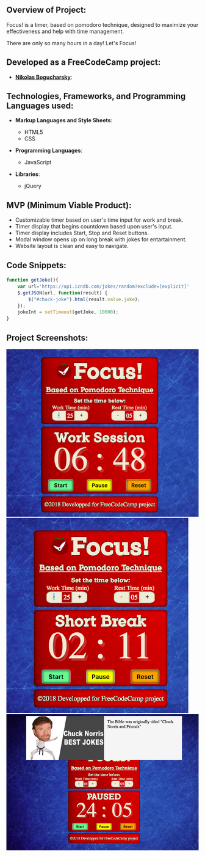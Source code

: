 ## Overview of Project:
Focus! is a timer, based on pomodoro technique,  designed to maximize your effectiveness and help with time management. 

There are only so many hours in a day! Let's Focus! 

## Developed as a FreeCodeCamp project:
* **[Nikolas Bogucharsky](https://github.com/niktechnopro)**: 

## Technologies, Frameworks, and Programming Languages used:
* **Markup Languages and Style Sheets**:
    * HTML5
    * CSS
    
* **Programming Languages**:
    * JavaScript
    
* **Libraries**:
    * jQuery



## MVP (Minimum Viable Product):
* Customizable timer based on user's time input for work and break.
* Timer display that begins countdown based upon user's input.
* Timer display includes Start, Stop and Reset buttons.
* Modal window opens up on long break with jokes for entartainment.
* Website layout is clean and easy to navigate.


## Code Snippets:
```javascript
function getJoke(){
    var url='https://api.icndb.com/jokes/random?exclude=[explicit]'
    $.getJSON(url, function(result) {
        $("#chuck-joke").html(result.value.joke);
    });
    jokeInt = setTimeout(getJoke, 10000); 
}
```

## Project Screenshots:
![screenshot 1](images/screenshot1.png "project screenshot")
![screenshot 2](images/screenshot2.png "project screenshot")
![screenshot 3](images/screenshot3.png "project screenshot")


